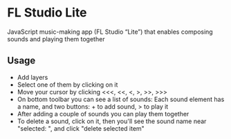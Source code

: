 # FL Studio Lite

JavaScript music-making app (FL Studio “Lite”) that enables composing sounds and playing them together

## Usage

- Add layers
- Select one of them by clicking on it
- Move your cursor by clicking <<<, <<, <, >, >>, >>>
- On bottom toolbar you can see a list of sounds:
  Each sound element has a name, and two buttons: + to add sound, > to play it
- After adding a couple of sounds you can play them together
- To delete a sound, click on it, then you'll see the sound name near "selected: ", and click "delete selected item"
